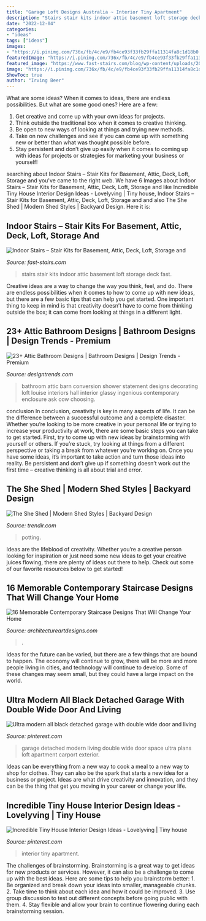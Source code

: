 ```yaml
---
title: "Garage Loft Designs Australia ~ Interior Tiny Apartment"
description: "Stairs stair kits indoor attic basement loft storage deck fast"
date: "2022-12-04"
categories:
- "ideas"
tags: ["ideas"]
images:
- "https://i.pinimg.com/736x/fb/4c/e9/fb4ce93f33fb29ffa11314fa8c1d18b0.jpg"
featuredImage: "https://i.pinimg.com/736x/fb/4c/e9/fb4ce93f33fb29ffa11314fa8c1d18b0.jpg"
featured_image: "https://www.fast-stairs.com/blog/wp-content/uploads/2016/02/image001-copie.jpg"
image: "https://i.pinimg.com/736x/fb/4c/e9/fb4ce93f33fb29ffa11314fa8c1d18b0.jpg"
ShowToc: true
author: "Irving Beer"
---
```



What are some ideas?
When it comes to ideas, there are endless possibilities. But what are some good ones? Here are a few: 
1. Get creative and come up with your own ideas for projects.
2. Think outside the traditional box when it comes to creative thinking.
3. Be open to new ways of looking at things and trying new methods.
4. Take on new challenges and see if you can come up with something new or better than what was thought possible before. 
5. Stay persistent and don’t give up easily when it comes to coming up with ideas for projects or strategies for marketing your business or yourself!

	

		
searching about Indoor Stairs – Stair Kits for Basement, Attic, Deck, Loft, Storage and you've came to the right web. We have 6 Images about Indoor Stairs – Stair Kits for Basement, Attic, Deck, Loft, Storage and like Incredible Tiny House Interior Design Ideas - Lovelyving | Tiny house, Indoor Stairs – Stair Kits for Basement, Attic, Deck, Loft, Storage and and also The She Shed | Modern Shed Styles | Backyard Design. Here it is:
		
    
## Indoor Stairs – Stair Kits For Basement, Attic, Deck, Loft, Storage And

<img loading=lazy src="https://www.fast-stairs.com/blog/wp-content/uploads/2016/02/image001-copie.jpg" onerror="this.onerror=null;this.src='https://tse2.mm.bing.net/th?id=OIP.DF88oEZdiawmRuOyO-22yAHaJ4&amp;pid=15.1';" alt="Indoor Stairs – Stair Kits for Basement, Attic, Deck, Loft, Storage and">

_Source: fast-stairs.com_

>stairs stair kits indoor attic basement loft storage deck fast. 

	

Creative ideas are a way to change the way you think, feel, and do. There are endless possibilities when it comes to how to come up with new ideas, but there are a few basic tips that can help you get started. One important thing to keep in mind is that creativity doesn’t have to come from thinking outside the box; it can come from looking at things in a different light.

    
## 23+ Attic Bathroom Designs | Bathroom Designs | Design Trends - Premium

<img loading=lazy src="https://images.designtrends.com/wp-content/uploads/2016/03/09075342/Glassy-Attic-Bathroom-Design.jpg" onerror="this.onerror=null;this.src='https://tse1.mm.bing.net/th?id=OIP.lxOOGM8RtNiqCgRdjv2LLwHaKW&amp;pid=15.1';" alt="23+ Attic Bathroom Designs | Bathroom Designs | Design Trends - Premium">

_Source: designtrends.com_

>bathroom attic barn conversion shower statement designs decorating loft louise interiors hall interior glassy ingenious contemporary enclosure ask cow choosing. 

	

conclusion
In conclusion, creativity is key in many aspects of life. It can be the difference between a successful outcome and a complete disaster. Whether you’re looking to be more creative in your personal life or trying to increase your productivity at work, there are some basic steps you can take to get started.
First, try to come up with new ideas by brainstorming with yourself or others. If you’re stuck, try looking at things from a different perspective or taking a break from whatever you’re working on. Once you have some ideas, it’s important to take action and turn those ideas into reality. Be persistent and don’t give up if something doesn’t work out the first time – creative thinking is all about trial and error.

    
## The She Shed | Modern Shed Styles | Backyard Design

<img loading=lazy src="https://cdn.trendir.com/wp-content/uploads/2017/05/Wood-beams-garden-shed.jpg" onerror="this.onerror=null;this.src='https://tse4.mm.bing.net/th?id=OIP.bZWS2zvTs_LUMhA92XgdIQHaE2&amp;pid=15.1';" alt="The She Shed | Modern Shed Styles | Backyard Design">

_Source: trendir.com_

>potting. 

	

Ideas are the lifeblood of creativity. Whether you’re a creative person looking for inspiration or just need some new ideas to get your creative juices flowing, there are plenty of ideas out there to help. Check out some of our favorite resources below to get started!

    
## 16 Memorable Contemporary Staircase Designs That Will Change Your Home

<img loading=lazy src="https://www.architectureartdesigns.com/wp-content/uploads/2015/03/16-Memorable-Contemporary-Staircase-Designs-That-Will-Change-Your-Home-10.jpg" onerror="this.onerror=null;this.src='https://tse4.mm.bing.net/th?id=OIP.PhfrhULMsIQaTZsTeiAsMQHaE8&amp;pid=15.1';" alt="16 Memorable Contemporary Staircase Designs That Will Change Your Home">

_Source: architectureartdesigns.com_

>. 

	

Ideas for the future can be varied, but there are a few things that are bound to happen. The economy will continue to grow, there will be more and more people living in cities, and technology will continue to develop. Some of these changes may seem small, but they could have a large impact on the world.

    
## Ultra Modern All Black Detached Garage With Double Wide Door And Living

<img loading=lazy src="https://i.pinimg.com/736x/51/68/de/5168de3645c57ded895562b658c3d832.jpg" onerror="this.onerror=null;this.src='https://tse2.mm.bing.net/th?id=OIP.7WMn2W4mNudDoq2noB48UwHaLq&amp;pid=15.1';" alt="Ultra modern all black detached garage with double wide door and living">

_Source: pinterest.com_

>garage detached modern living double wide door space ultra plans loft apartment carport exterior. 

	

Ideas can be everything from a new way to cook a meal to a new way to shop for clothes. They can also be the spark that starts a new idea for a business or project. Ideas are what drive creativity and innovation, and they can be the thing that get you moving in your career or change your life.

    
## Incredible Tiny House Interior Design Ideas - Lovelyving | Tiny House

<img loading=lazy src="https://i.pinimg.com/736x/fb/4c/e9/fb4ce93f33fb29ffa11314fa8c1d18b0.jpg" onerror="this.onerror=null;this.src='https://tse1.mm.bing.net/th?id=OIP.GRRTpu0LxsIuo8ciQQGzIgHaLH&amp;pid=15.1';" alt="Incredible Tiny House Interior Design Ideas - Lovelyving | Tiny house">

_Source: pinterest.com_

>interior tiny apartment. 

	

The challenges of brainstorming.
Brainstorming is a great way to get ideas for new products or services. However, it can also be a challenge to come up with the best ideas. Here are some tips to help you brainstorm better: 1. Be organized and break down your ideas into smaller, manageable chunks. 2. Take time to think about each idea and how it could be improved. 3. Use group discussion to test out different concepts before going public with them. 4. Stay flexible and allow your brain to continue flowering during each brainstorming session.

